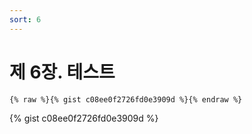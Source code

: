 ```yaml
---
sort: 6
---
```


# 제 6장. 테스트

```
{% raw %}{% gist c08ee0f2726fd0e3909d %}{% endraw %}
```

{% gist c08ee0f2726fd0e3909d %}
